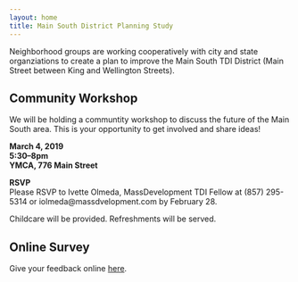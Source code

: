```yaml
---
layout: home
title: Main South District Planning Study
---
```


<section id="about">
	<p>Neighborhood groups are working cooperatively with city and state organziations to create a plan to improve the Main South TDI District (Main Street between King and Wellington Streets).</p>
</section>

<section id="workshop">
	<h2>Community Workshop</h2>
	<p>We will be holding a communtity workshop to discuss the future of the Main South area. This is your opportunity to get involved and share ideas!</p>
	<p><b>
		March 4, 2019<br />
		5:30–8pm<br />
		YMCA, 776 Main Street
	</b></p>
	<p><b>RSVP</b><br />
		Please RSVP to Ivette Olmeda, MassDevelopment TDI Fellow at (857) 295-5314 or iolmeda@massdvelopment.com by February 28.
	</p>
	<p>Childcare will be provided. Refreshments will be served.</p>


</section>

<section id="survey">
	<h2>Online Survey</h2>
	<p>Give your feedback online <a href="https://mainsouth.mysocialpinpoint.com/district-info/">here</a>.</p>
</section>
